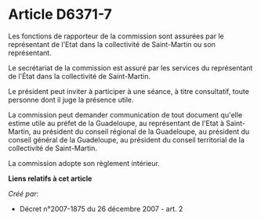 # Article D6371-7

Les fonctions de rapporteur de la commission sont assurées par le représentant de l'Etat dans la collectivité de Saint-Martin
ou son représentant.

Le secrétariat de la commission est assuré par les services du représentant de l'État dans la collectivité de Saint-Martin.

Le président peut inviter à participer à une séance, à titre consultatif, toute personne dont il juge la présence utile.

La commission peut demander communication de tout document qu'elle estime utile au préfet de la Guadeloupe, au représentant
de l'Etat à Saint-Martin, au président du conseil régional de la Guadeloupe, au président du conseil général de la
Guadeloupe, au président du conseil territorial de la collectivité de Saint-Martin.

La commission adopte son règlement intérieur.

**Liens relatifs à cet article**

_Créé par_:

  - Décret n°2007-1875 du 26 décembre 2007 - art. 2
